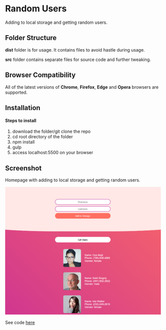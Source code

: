 # Random Users

Adding to local storage and getting random users.

## Folder Structure

<b>dist</b> folder is for usage. It contains files to avoid hastle during usage.

<b>src</b> folder contains separate files for source code and further tweaking.

## Browser Compatibility

All of the latest versions of <b>Chrome</b>, <b>Firefox</b>, <b>Edge</b> and <b>Opera</b> browsers are supported.

## Installation

#### Steps to install

<ol>
  <li>download the folder/git clone the repo</li>
  <li>cd root directory of the folder</li>
  <li>npm install</li>
  <li>gulp</li>
  <li>access localhost:5500 on your browser</li>
</ol>

## Screenshot

Homepage with adding to local storage and getting random users.

![](screenshot/front.png)

See code <a href="https://github.com/veronikagregorec/random-users/tree/main/src/scss">here</a>
